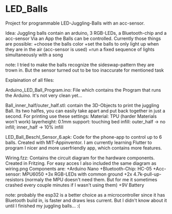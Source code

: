 # LED_Balls
Project for programmable LED-Juggling-Balls with an acc-sensor.

Idea:
Juggling balls contain an arduino, 3 RGB-LEDs, a Bluetooth-chip and a acc-sensor
Via an App the Balls can be controlled. Currently those things are possible:
+choose the balls color
+set the balls to only light up when they are in the air (acc-sensor is used)
+run a fixed sequence of lights simultaneously with a song

note: I tried to make the balls recognize the sideswap-pattern they are trown in. But the sensor turned out to be too inaccurate for mentioned task


Explaination of all files:

Arduino_LED_Ball_Program.ino:
File which contains the Program that runs the Arduino. It's not very clean yet...

Ball_inner_half/outer_half.stl:
contain the 3D-Objects to print the juggling Ball. Its two halfes, you can easily take apart and put back together in just a second. For printing use these settings:
Material: TPU (harder Materials won't work)
layerheight: 0.1mm
support: touching bed
infill: outer_half -> no infill; inner_half -> 10% infill

LED_Ball_Beschl_Sensor_6.apk:
Code for the phone-app to control up to 6 balls. Created with MIT-Appinventor.
I am currently learning Flutter to program I nicer and more userfriendly app, which contains more features.

Wiring.fzz:
Contains the circuit diagram for the hardware components. Created in Fritzing. For easy acces I also included the same diagram as wiring.png
Components are:
+Arduino Nano
+Bluetooth-Chip: HC-05
+Acc-sensor: MPU6050
+3x RGB-LEDs with common ground
+2x 4.7k-pull-up-resistors (normaly the MPU doesn't need them. But for me it sometimes crashed every couple minutes if I wasn't using them)
+9V Battery

note: probably the esp32 is a better choice as a microcontroller since it has Bluetooth build in, is faster and draws less current. But I didn't know about it until I finished my juggling balls... :(
